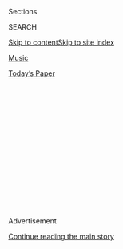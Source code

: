 <div id="app">

<div>

<div>

<div>

<div class="NYTAppHideMasthead css-1q2w90k e1suatyy0">

<div class="section css-ui9rw0 e1suatyy2">

<div class="css-eph4ug er09x8g0">

<div class="css-6n7j50">

</div>

<span class="css-1dv1kvn">Sections</span>

<div class="css-10488qs">

<span class="css-1dv1kvn">SEARCH</span>

</div>

[Skip to content](#site-content)[Skip to site
index](#site-index)

</div>

<div id="masthead-section-label" class="css-1wr3we4 eaxe0e00">

[Music](https://www.nytimes3xbfgragh.onion/section/arts/music)

</div>

<div class="css-10698na e1huz5gh0">

</div>

</div>

<div id="masthead-bar-one" class="section hasLinks css-15hmgas e1csuq9d3">

<div class="css-uqyvli e1csuq9d0">

</div>

<div class="css-1uqjmks e1csuq9d1">

</div>

<div class="css-9e9ivx">

[](https://myaccount.nytimes3xbfgragh.onion/auth/login?response_type=cookie&client_id=vi)

</div>

<div class="css-1bvtpon e1csuq9d2">

[Today’s
Paper](https://www.nytimes3xbfgragh.onion/section/todayspaper)

</div>

</div>

</div>

</div>

<div data-aria-hidden="false">

<div id="site-content" data-role="main">

<div>

<div class="css-1aor85t" style="opacity:0.000000001;z-index:-1;visibility:hidden">

<div class="css-1hqnpie">

<div class="css-epjblv">

<span class="css-17xtcya">[Music](/section/arts/music)</span><span class="css-x15j1o">|</span><span class="css-fwqvlz">The
Wild Story of Creem, Once ‘America’s Only Rock ’n’ Roll
Magazine’</span>

</div>

<div class="css-k008qs">

<div class="css-1iwv8en">

<span class="css-18z7m18"></span>

<div>

</div>

</div>

<span class="css-1n6z4y">https://nyti.ms/30oUSMi</span>

<div class="css-1705lsu">

<div class="css-4xjgmj">

<div class="css-4skfbu" data-role="toolbar" data-aria-label="Social Media Share buttons, Save button, and Comments Panel with current comment count" data-testid="share-tools">

  - 
  - 
  - 
  - 
    
    <div class="css-6n7j50">
    
    </div>

  - 
  - 

</div>

</div>

</div>

</div>

</div>

</div>

<div id="NYT_TOP_BANNER_REGION" class="css-13pd83m">

</div>

<div id="top-wrapper" class="css-1sy8kpn">

<div id="top-slug" class="css-l9onyx">

Advertisement

</div>

[Continue reading the main
story](#after-top)

<div class="ad top-wrapper" style="text-align:center;height:100%;display:block;min-height:250px">

<div id="top" class="place-ad" data-position="top" data-size-key="top">

</div>

</div>

<div id="after-top">

</div>

</div>

<div>

<div id="sponsor-wrapper" class="css-1hyfx7x">

<div id="sponsor-slug" class="css-19vbshk">

Supported by

</div>

[Continue reading the main
story](#after-sponsor)

<div id="sponsor" class="ad sponsor-wrapper" style="text-align:center;height:100%;display:block">

</div>

<div id="after-sponsor">

</div>

</div>

<div class="css-186x18t">

<span class="css-10ej3is ezdmqqa0">The Great Read</span>

</div>

<div class="css-1vkm6nb ehdk2mb0">

# The Wild Story of Creem, Once ‘America’s Only Rock ’n’ Roll Magazine’

</div>

A new documentary traces the rise and fall of the irreverent,
boundary-smashing music publication where Lester Bangs did some of his
most famous work.

<div class="css-79elbk" data-testid="photoviewer-wrapper">

<div class="css-z3e15g" data-testid="photoviewer-wrapper-hidden">

</div>

<div class="css-1a48zt4 ehw59r15" data-testid="photoviewer-children">

![<span class="css-16f3y1r e13ogyst0" data-aria-hidden="true">Creem
magazine employees in 1969. The publication is the subject of a new
documentary charting its roller-coaster
run.</span><span class="css-cnj6d5 e1z0qqy90" itemprop="copyrightHolder"><span class="css-1ly73wi e1tej78p0">Credit...</span><span><span>Charles
Auringer</span></span></span>](https://static01.graylady3jvrrxbe.onion/images/2020/08/04/arts/03creem1/merlin_175133154_635eccac-ba2f-45e8-abca-05e02cd73da5-articleLarge.jpg?quality=75&auto=webp&disable=upscale)

</div>

</div>

<div class="css-18e8msd">

<div class="css-vp77d3 epjyd6m0">

<div class="css-1baulvz">

By <span class="css-1baulvz last-byline" itemprop="name">Mike
Rubin</span>

</div>

</div>

  - 
    
    <div class="css-ld3wwf e16638kd2">
    
    Aug. 3,
    2020
    
    </div>

  - 
    
    <div class="css-4xjgmj">
    
    <div class="css-d8bdto" data-role="toolbar" data-aria-label="Social Media Share buttons, Save button, and Comments Panel with current comment count" data-testid="share-tools">
    
      - 
      - 
      - 
      - 
        
        <div class="css-6n7j50">
        
        </div>
    
      - 
      - 
    
    </div>
    
    </div>

</div>

</div>

<div class="section meteredContent css-1r7ky0e" name="articleBody" itemprop="articleBody">

<div class="css-1fanzo5 StoryBodyCompanionColumn">

<div class="css-53u6y8">

On Jaan Uhelszki’s first day at Creem magazine in October 1970, she met
a fellow new hire: Lester Bangs, a freelance writer freshly arrived from
California to fill the post of record reviews editor. His plaid
three-piece suit made him look like an awkward substitute teacher, she
thought, and certainly out of place among the hippies and would-be
revolutionaries using the publication’s decrepit Detroit office as a
crash pad.

Uhelszki, still a teenager, was majoring in journalism at nearby Wayne
State University, and had been sent to the fledgling rock magazine by
editors at the student newspaper. “They said with a sneer, ‘We can’t
publish you, you don’t have any clips, but Creem will publish anybody,
why don’t you go walk down the street,’” Uhelszki said in a phone
interview. “So my first clips were Creem. I started at the top.”

She’d arrived at the headquarters of “America’s Only Rock ’n’ Roll
Magazine,” as Creem’s front covers would soon proclaim. What began as an
underground newspaper soon evolved under Bangs, the editor Dave Marsh
and the publisher Barry Kramer into a boisterous, irreverent,
boundary-smashing monthly that was equal parts profound and profane.
During his half-decade at Creem, Bangs would publish many of the
pharmaceutically fueled exegeses that made him “America’s greatest rock
critic” — including his epic three-part interview with his hero/nemesis
Lou Reed. By 1976, it had a circulation of over 210,000, second only to
Rolling Stone.

</div>

</div>

<div class="css-79elbk" data-testid="photoviewer-wrapper">

<div class="css-z3e15g" data-testid="photoviewer-wrapper-hidden">

</div>

<div class="css-1a48zt4 ehw59r15" data-testid="photoviewer-children">

![<span class="css-16f3y1r e13ogyst0" data-aria-hidden="true">Barry
Kramer, left, and Lester Bangs in
1976.</span><span class="css-cnj6d5 e1z0qqy90" itemprop="copyrightHolder"><span class="css-1ly73wi e1tej78p0">Credit...</span><span>John
Collier</span></span>](https://static01.graylady3jvrrxbe.onion/images/2020/08/04/arts/03creem2/03creem2-articleLarge.jpg?quality=75&auto=webp&disable=upscale)

</div>

</div>

<div class="css-1fanzo5 StoryBodyCompanionColumn">

<div class="css-53u6y8">

The magazine’s roller-coaster arc and its lasting impact on the culture
is the subject of a spirited new documentary directed by Scott Crawford,
[“Creem: America’s Only Rock ’n’ Roll
Magazine,”](https://www.creemmag.com/pages/documentary) which Uhelszki
co-wrote and helped produce. The film opens Friday for virtual cinema
and limited theatrical release, and comes to VOD on Aug. 28.

</div>

</div>

<div class="css-1fanzo5 StoryBodyCompanionColumn">

<div class="css-53u6y8">

As a teenager, Crawford bought old issues of Creem from used bookstores
near his home outside Washington, D.C. His first film was “Salad Days,”
a 2014 documentary about the city’s hardcore punk scene.

“I was aware of the personalities involved,” he said of the Creem crew.
“I’d heard stories over the years of their fights, literal fistfights,
so I knew that this would make for a hell of a film because in addition
to how much they contributed to music journalism, a lot of the writers
were just as interesting as the artists that they covered.”

The documentary traces how Creem’s high-intensity environment mirrored
that of the late 1960s Detroit rock scene, which was centered around the
heavy guitar assault of bands like the MC5, the Stooges and Alice
Cooper. Barry Kramer, a working-class Jewish kid with a chip on his
shoulder and a volatile temper, was a key local figure: He owned the
record store-cum-head shops Mixed Media and Full Circle.

“I liked Barry a great deal, and in fact I wanted him to manage the
MC5,” the band’s guitarist Wayne Kramer, who is not a relation, said
in a phone interview. (He also handled original music for the film.) “He
had a vision and saw ways that this emerging counterculture could be
monetized.”

</div>

</div>

<div class="css-79elbk" data-testid="photoviewer-wrapper">

<div class="css-z3e15g" data-testid="photoviewer-wrapper-hidden">

</div>

<div class="css-1a48zt4 ehw59r15" data-testid="photoviewer-children">

<div class="css-1xdhyk6 erfvjey0">

<span class="css-1ly73wi e1tej78p0">Image</span>

<div class="css-zjzyr8">

<div data-testid="lazyimage-container" style="height:569.0444444444445px">

</div>

</div>

</div>

<span class="css-16f3y1r e13ogyst0" data-aria-hidden="true">Jaan
Uhelszki with Paul Stanley from Kiss while working on her hands-on
story.</span><span class="css-cnj6d5 e1z0qqy90" itemprop="copyrightHolder"><span class="css-1ly73wi e1tej78p0">Credit...</span><span>Barry
Levine</span></span>

</div>

</div>

<div class="css-1fanzo5 StoryBodyCompanionColumn">

<div class="css-53u6y8">

The original idea for Creem came from a clerk at Mixed Media, Tony Reay,
who persuaded Barry Kramer to put $1,200 into the venture, which began
in March 1969. When the cartoonist Robert Crumb wandered into Mixed
Media in need of cash, Reay offered him $50 to draw the cover of issue
No. 2. Crumb’s illustration included an anthropomorphized bottle of
cream exclaiming “Boy Howdy\!,” which became the magazine’s mascot and
catchphrase.

Reay soon departed over creative differences, and the magazine briefly
took on a more political flavor, thanks to Marsh, a 19-year-old Wayne
State student. The arrival of Bangs in 1970 was explosive.

“They both had different ideas of what Creem should be,” Uhelszki said.
“Lester just saw us as bozo provocateurs, and David wanted it to be a
more political magazine and saw us as foot soldiers of the
counterculture.”

In 1971, a robbery at the Cass Corridor offices spurred Barry Kramer to
move the magazine to a 120-acre farm in the rural suburb Walled Lake.
The staff lived there communally for two years: sharing three rooms and
one bathroom, working and socializing around the clock amid a menagerie
of dogs, cats and horses. In the film, Uhelszki reveals that a trip to
the bathroom in the middle of the night meant possibly encountering
Kramer and getting a lecture about copy while half-awake, and that Marsh
once deposited wayward excrement from Bangs’s dog onto Bangs’s
typewriter.

“We had rolled out into the driveway,” Marsh recalls of the ensuing
fistfight, “and I got my head smacked into an open car door. That’s OK,
he wasn’t trying to hurt me, he was just trying to win.”

</div>

</div>

<div class="css-1fanzo5 StoryBodyCompanionColumn">

<div class="css-53u6y8">

In 1973, the commune experiment ended and Creem relocated into a proper
office in Birmingham, one of Detroit’s toniest suburbs. Still, the
city’s scrappy, underdog spirit remained a crucial element of the
magazine’s aesthetic. “I don’t think it could have existed anywhere
else,” Alice Cooper said in a phone interview. “In New York it would
have been more sophisticated; in L.A. it would have been a lot slicker.
Detroit was the perfect place for it, because it was somewhere between a
teen magazine and Mad magazine and a hard rock
magazine.”

</div>

</div>

<div class="css-79elbk" data-testid="photoviewer-wrapper">

<div class="css-z3e15g" data-testid="photoviewer-wrapper-hidden">

</div>

<div class="css-1a48zt4 ehw59r15" data-testid="photoviewer-children">

<div class="css-1xdhyk6 erfvjey0">

<span class="css-1ly73wi e1tej78p0">Image</span>

<div class="css-zjzyr8">

<div data-testid="lazyimage-container" style="height:605.7777777777777px">

</div>

</div>

</div>

<span class="css-16f3y1r e13ogyst0" data-aria-hidden="true">Bangs was
known for tangling with musicians and brawling with his
colleagues.</span><span class="css-cnj6d5 e1z0qqy90" itemprop="copyrightHolder"><span class="css-1ly73wi e1tej78p0">Credit...</span><span>Charles
Auringer</span></span>

</div>

</div>

<div class="css-1fanzo5 StoryBodyCompanionColumn">

<div class="css-53u6y8">

Rolling Stone felt comparatively stuffy, preoccupied with movies and
politics and reluctant to cover loud and snotty subcultural movements
like punk and metal, whereas Creem’s pages first coined those genre’s
names: “punk rock” by Marsh, about ? and the Mysterians, and “heavy
metal” by Mike Saunders, about Sir Lord Baltimore, both in the May 1971
issue.

The reader mail page provided a ribald frisson between the writers and
their audience. The most infamous exchange came in 1977, after the
writer Rick Johnson opened his review of the second Runaways album,
“Queens of Noise,” by declaring “These bitches suck. That’s all there
is to it.” An infuriated Joan Jett visited the Creem office to confront
him; when told Johnson wasn’t there, she settled the score in the
letters column.

Musicians were not only the subject of the publication, they were often
its authors; Patti Smith and Lenny Kaye became contributors. And Creem
writers sometimes scaled the fourth wall themselves. The J. Geils Band
singer Peter Wolf invited Bangs to “play” his typewriter onstage;
Uhelszki was gussied up by Kiss in full “Hotter Than Hell” makeup and
played (unplugged) guitar onstage for her August 1975 story [“I Dreamed
I Was Onstage With Kiss in My Maidenform
Bra.”](https://iaspm-us.net/rocks-backpages-rewind-jaan-uhelszki-i-dreamed-i-was-onstage-with-kiss-in-my-maidenform-bra-creem-august-1975/)

Subversive humor was the Creem lingua franca. Snarky photo captions and
regular features like the Creem Dreems (tongue-in-cheek pinups of
artists like Debbie Harry and Bebe Buell) were clearly intended for —
and driven by — adolescent hormones, but the magazine provided
opportunities for women writers like Roberta Cruger, Cynthia Dagnal,
Lisa Robinson and Penny Valentine at a time when the music industry was
intensely misogynist. “We had so many women who were empowered and were
editors at the time,” Susan Whitall says in the film. “When I came in,
Jaan mentored me, and then I mentored other
women.”

</div>

</div>

<div class="css-79elbk" data-testid="photoviewer-wrapper">

<div class="css-z3e15g" data-testid="photoviewer-wrapper-hidden">

</div>

<div class="css-1a48zt4 ehw59r15" data-testid="photoviewer-children">

<div class="css-1xdhyk6 erfvjey0">

<span class="css-1ly73wi e1tej78p0">Image</span>

<div class="css-zjzyr8">

<div data-testid="lazyimage-container" style="height:507.82222222222225px">

</div>

</div>

</div>

<span class="css-16f3y1r e13ogyst0" data-aria-hidden="true">An
assortment of covers from Creem’s
history.</span><span class="css-cnj6d5 e1z0qqy90" itemprop="copyrightHolder"><span class="css-1ly73wi e1tej78p0">Credit...</span><span>Clockwise
from top left: Gary Ciccarelli, Andy Kent, Gary Cooley, Ric
Siegel</span></span>

</div>

</div>

<div class="css-1fanzo5 StoryBodyCompanionColumn">

<div class="css-53u6y8">

Still, seen through today’s eyes, some of the old Creem content can seem
puerile, even offensive. The casual sexism and homophobia is sadly
typical of its time, and racial sensitivity was nonexistent. Yet its
anarchic attitude and early embrace of new wave and punk inspired future
musicians like Sonic Youth’s Thurston Moore, Pearl Jam’s Jeff Ament and
Metallica’s Kirk Hammett, who all appear in the film. In one scene,
R.E.M.’s Michael Stipe recalls the first time he ever saw a copy of
Creem, during detention in high school, and being mesmerized by a photo
of Patti Smith.

“From that moment forward my entire life shifted and changed
dramatically,” Stipe says. “I was like, what world is this? Most people
want to fit in somewhere. Because of my otherness, because of my
queerness, I was trying to find that gang. I wasn’t going to find it in
my high school. I found it in Creem magazine.”

Uhelszki said making the documentary revealed that musicians devoted to
the magazine were empowered by what they read. “The people who made the
magazine, we thought we were equals to the bands in the early years,”
she said. “Rock stars were just like us but they had better clothes than
we did.”

As the 1970s expired, all the hard partying took a toll. Bangs, who had
departed Detroit and Creem in 1976 for New York, died of an accidental
painkiller overdose in 1982. After a long spiral of drinking and
drugging, Barry Kramer overdosed on nitrous oxide in 1981. He left the
magazine to his 4-year-old son, JJ, who was listed on the masthead as
the chairman of the
board.

</div>

</div>

<div class="css-79elbk" data-testid="photoviewer-wrapper">

<div class="css-z3e15g" data-testid="photoviewer-wrapper-hidden">

</div>

<div class="css-1a48zt4 ehw59r15" data-testid="photoviewer-children">

<div class="css-1xdhyk6 erfvjey0">

<span class="css-1ly73wi e1tej78p0">Image</span>

<div class="css-zjzyr8">

<div data-testid="lazyimage-container" style="height:500.08888888888885px">

</div>

</div>

</div>

<span class="css-16f3y1r e13ogyst0" data-aria-hidden="true">Barry Kramer
and his infant son, JJ, who went on to take over
Creem.</span><span class="css-cnj6d5 e1z0qqy90" itemprop="copyrightHolder"><span class="css-1ly73wi e1tej78p0">Credit...</span><span>Connie
Kramer</span></span>

</div>

</div>

<div class="css-1fanzo5 StoryBodyCompanionColumn">

<div class="css-53u6y8">

With the magazine heavily in debt, Barry Kramer’s former wife, Connie,
sold Creem to an investor in 1986 who moved it to Los Angeles. The
company changed ownership several times before the magazine finally
ceased publication in 1989. Considerable litigation lingered into the
2000s, until the Creem brand was acquired by JJ Kramer’s company in
2017.

For JJ Kramer, also one of the movie’s producers, the documentary
project was more than a film; it was an opportunity to discover the
father he never knew. “Before we did the movie, I think I can remember
actually hearing his voice maybe once or twice,” he said in a phone
interview. “That’s why the film was such an incredible experience for
me, just getting to know who he was as a person — the good, the bad, the
ugly and the crazy — which in turn taught me a lot about myself as
well.”

An intellectual-property lawyer, JJ Kramer spent 20 years gathering the
rights to the old material, and is eager to make the magazine’s archive
available for a new generation. To coincide with the film’s release, a
limited-edition best-of-Creem issue will be available on newsstands on
Nov. 1, and additional print editions are being considered, as well as a
TV show.

“I view the documentary as very much the beginning, not the end,” he
said. “We’re all looking for something to capture our attention and our
passion, so to me that feels like a really strong signal that the world
might need Creem more than ever.”

</div>

</div>

</div>

<div>

</div>

<div>

</div>

<div>

</div>

<div>

<div id="bottom-wrapper" class="css-1ede5it">

<div id="bottom-slug" class="css-l9onyx">

Advertisement

</div>

[Continue reading the main
story](#after-bottom)

<div id="bottom" class="ad bottom-wrapper" style="text-align:center;height:100%;display:block;min-height:90px">

</div>

<div id="after-bottom">

</div>

</div>

</div>

</div>

</div>

## Site Index

<div>

</div>

## Site Information Navigation

  - [© <span>2020</span> <span>The New York Times
    Company</span>](https://help.nytimes3xbfgragh.onion/hc/en-us/articles/115014792127-Copyright-notice)

<!-- end list -->

  - [NYTCo](https://www.nytco.com/)
  - [Contact
    Us](https://help.nytimes3xbfgragh.onion/hc/en-us/articles/115015385887-Contact-Us)
  - [Work with us](https://www.nytco.com/careers/)
  - [Advertise](https://nytmediakit.com/)
  - [T Brand Studio](http://www.tbrandstudio.com/)
  - [Your Ad
    Choices](https://www.nytimes3xbfgragh.onion/privacy/cookie-policy#how-do-i-manage-trackers)
  - [Privacy](https://www.nytimes3xbfgragh.onion/privacy)
  - [Terms of
    Service](https://help.nytimes3xbfgragh.onion/hc/en-us/articles/115014893428-Terms-of-service)
  - [Terms of
    Sale](https://help.nytimes3xbfgragh.onion/hc/en-us/articles/115014893968-Terms-of-sale)
  - [Site
    Map](https://spiderbites.nytimes3xbfgragh.onion)
  - [Help](https://help.nytimes3xbfgragh.onion/hc/en-us)
  - [Subscriptions](https://www.nytimes3xbfgragh.onion/subscription?campaignId=37WXW)

</div>

</div>

</div>

</div>
